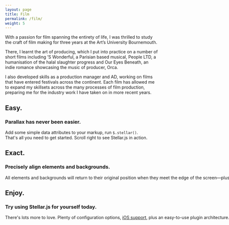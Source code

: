 ```yaml
---
layout: page
title: Film
permalink: /film/
weight: 5
---
```

With a passion for film spanning the entirety of life, I was thrilled to study the craft of film making for three years at the Art’s University Bournemouth.

There, I learnt the art of producing, which I put into practice on a number of short films including ’S Wonderful, a Parisian based musical, People LTD, a humanisation of the halal slaughter progress and Our Eyes Beneath, an indie romance showcasing the music of producer, Orca.

I also developed skills as a production manager and AD, working on films that have entered festivals across the continent. Each film has allowed me to expand my skillsets across the many processes of film production, preparing me for the industry work I have taken on in more recent years.

<div class="main" style="width: 3639px;">
	<div class="section">
		<h2 data-stellar-offset-parent="true">
			<span class="text">Easy.</span>

<div class="constellation e">
<div class="star star1 medium" data-stellar-ratio="8" style="left: 25px; display: none;"></div>
<div class="star star2 large" data-stellar-ratio="6.85714285714" style="left: 52px; display: none;"></div>
<div class="star star3 large" data-stellar-ratio="12" style="left: 80px; display: none;"></div>
<div class="star star4 medium" data-stellar-ratio="5.33333333333" style="left: 38.6667px; display: none;"></div>
<div class="star star5 xlarge" data-stellar-ratio="9.33333333333" style="left: 24px; display: none;"></div>
<div class="star star6 large" data-stellar-ratio="12" style="left: 22px; display: none;"></div>
<div class="star star7 xlarge" data-stellar-ratio="10.6666666667" style="left: 50px; display: none;"></div>
<div class="star star8 xlarge" data-stellar-ratio="9.33333333333" style="left: 80px; display: none;"></div>
<div class="star star9 large" data-stellar-ratio="6.85714285714" style="left: 10.2857px; display: none;"></div>
<div class="star star10 xlarge" data-stellar-ratio="8.88888888889" style="left: 22px; display: none;"></div>
<div class="star star11 large" data-stellar-ratio="6.75" style="left: 22px; display: none;"></div>
<div class="star star12 large" data-stellar-ratio="12" style="left: 51px; display: none;"></div>
<div class="star star13 medium" data-stellar-ratio="5" style="left: 16px; display: none;"></div>
<div class="star star14 medium" data-stellar-ratio="4.5" style="left: 50px; display: none;"></div>
</div>

<div class="constellation a">
<div class="star star1 large" data-stellar-ratio="12" style="left: -169px; display: none;"></div>
<div class="star star2 small" data-stellar-ratio="2.28571428571" style="left: -3.57143px; display: none;"></div>
<div class="star star3 large" data-stellar-ratio="7.2" style="left: -73.2px; display: none;"></div>
<div class="star star4 small" data-stellar-ratio="2.22222222222" style="left: 17.4444px; display: none;"></div>
<div class="star star5 medium" data-stellar-ratio="4.8" style="left: -11.8px; display: none;"></div>
<div class="star star6 medium" data-stellar-ratio="4.57142857143" style="left: 2.85714px; display: none;"></div>
<div class="star star7 medium" data-stellar-ratio="4.66666666667" style="left: 16.3333px; display: none;"></div>
<div class="star star8 small" data-stellar-ratio="2.66666666667" style="left: 58.3333px; display: none;"></div>
<div class="star star9 small" data-stellar-ratio="3" style="left: 63px; display: none;"></div>
<div class="star star10 medium" data-stellar-ratio="4.66666666667" style="left: 44.3333px; display: none;"></div>
<div class="star star11 large" data-stellar-ratio="7.5" style="left: 6px; display: none;"></div>
<div class="star star12 small" data-stellar-ratio="2.4" style="left: 26.6px; display: none;"></div>
<div class="star star13 large" data-stellar-ratio="7.5" style="left: -33px; display: none;"></div>
</div>

<div class="constellation s">
<div class="star star1 small" data-stellar-ratio="2.4" style="left: -101.4px; display: none;"></div>
<div class="star star2 large" data-stellar-ratio="6.75" style="left: -3px; display: none;"></div>
<div class="star star3 xlarge" data-stellar-ratio="9.14285714286" style="left: -67.2857px; display: none;"></div>
<div class="star star4 small" data-stellar-ratio="2.28571428571" style="left: -147.714px; display: none;"></div>
<div class="star star5 medium" data-stellar-ratio="8" style="left: -91px; display: none;"></div>
<div class="star star6 xlarge" data-stellar-ratio="16" style="left: -220px; display: none;"></div>
<div class="star star7 medium" data-stellar-ratio="5" style="left: -20px; display: none;"></div>
<div class="star star8 small" data-stellar-ratio="2.5" style="left: -149px; display: none;"></div>
<div class="star star9 xlarge" data-stellar-ratio="8.88888888889" style="left: -28.2222px; display: none;"></div>
<div class="star star10 xlarge" data-stellar-ratio="16" style="left: -132px; display: none;"></div>
<div class="star star11 large" data-stellar-ratio="9" style="left: -30px; display: none;"></div>
<div class="star star12 large" data-stellar-ratio="9" style="left: -55px; display: none;"></div>
<div class="star star13 small" data-stellar-ratio="2.33333333333" style="left: -149.667px; display: none;"></div>
<div class="star star14 small" data-stellar-ratio="2.4" style="left: -181.4px; display: none;"></div>
<div class="star star15 small" data-stellar-ratio="3" style="left: -19px; display: none;"></div>
</div>

<div class="constellation y">
<div class="star star1 small" data-stellar-ratio="4" style="left: -38px; display: none;"></div>
<div class="star star2 large" data-stellar-ratio="6.66666666667" style="left: -64.6667px; display: none;"></div>
<div class="star star3 large" data-stellar-ratio="7.5" style="left: -65px; display: none;"></div>
<div class="star star4 large" data-stellar-ratio="9" style="left: -69px; display: none;"></div>
<div class="star star5 small" data-stellar-ratio="2.25" style="left: -103.5px; display: none;"></div>
<div class="star star6 xlarge" data-stellar-ratio="8.88888888889" style="left: -33.2222px; display: none;"></div>
<div class="star star7 small" data-stellar-ratio="3" style="left: -185px; display: none;"></div>
<div class="star star8 medium" data-stellar-ratio="5.33333333333" style="left: -11.3333px; display: none;"></div>
<div class="star star9 xlarge" data-stellar-ratio="9.6" style="left: -78.6px; display: none;"></div>
</div>

<div class="constellation dot">
<div class="star star1 large" data-stellar-ratio="9" style="left: -113px; display: none;"></div>
</div>
		</h2>
		<div class="text">
			<h3>Parallax has never been easier.</h3>
			<p>Add some simple data attributes to your markup, run <code>$.stellar()</code>.<br>
				That's all you need to get started. Scroll right to see Stellar.js in action.</p>
		</div>
	</div>
	<div class="section">
		<h2 data-stellar-offset-parent="true">
			<span class="text">Exact.</span>

<div class="constellation e">
<div class="star star1 medium" data-stellar-ratio="4.5" style="display: block; left: 26.9141px;"></div>
<div class="star star2 large" data-stellar-ratio="8" style="display: block; left: 55.8281px;"></div>
<div class="star star3 xlarge" data-stellar-ratio="9.6" style="display: block; left: 84.7031px;"></div>
<div class="star star4 large" data-stellar-ratio="9" style="display: block; left: 112.375px;"></div>
<div class="star star5 medium" data-stellar-ratio="5.33333333333" style="display: block; left: 26.3698px;"></div>
<div class="star star6 small" data-stellar-ratio="2.5" style="display: block; left: 22.8203px;"></div>
<div class="star star7 xlarge" data-stellar-ratio="9" style="display: block; left: 54.375px;"></div>
<div class="star star8 small" data-stellar-ratio="4" style="display: block; left: 81.6406px;"></div>
<div class="star star9 large" data-stellar-ratio="9" style="display: block; left: 108.375px;"></div>
<div class="star star10 medium" data-stellar-ratio="4.44444444444" style="display: block; left: 23.8837px;"></div>
<div class="star star11 small" data-stellar-ratio="2.5" style="display: block; left: 22.8203px;"></div>
<div class="star star12 small" data-stellar-ratio="4" style="display: block; left: 52.6406px;"></div>
<div class="star star13 small" data-stellar-ratio="2.28571428571" style="display: block; left: 80.7031px;"></div>
<div class="star star14 small" data-stellar-ratio="2.33333333333" style="display: block; left: 106.729px;"></div>
</div>

<div class="constellation x">
<div class="star star1 medium" data-stellar-ratio="4.57142857143" style="display: block; left: 18.9531px;"></div>
<div class="star star2 xlarge" data-stellar-ratio="8.88888888889" style="display: block; left: 35.3142px;"></div>
<div class="star star3 small" data-stellar-ratio="2.33333333333" style="display: block; left: 44.7292px;"></div>
<div class="star star4 xlarge" data-stellar-ratio="16" style="display: block; left: 68.2031px;"></div>
<div class="star star5 large" data-stellar-ratio="9" style="display: block; left: 79.375px;"></div>
<div class="star star6 large" data-stellar-ratio="7.2" style="display: block; left: 95.3906px;"></div>
<div class="star star7 small" data-stellar-ratio="2.28571428571" style="display: block; left: 105.703px;"></div>
<div class="star star8 medium" data-stellar-ratio="4.57142857143" style="display: block; left: 13.9531px;"></div>
<div class="star star9 medium" data-stellar-ratio="5.33333333333" style="display: block; left: 33.3698px;"></div>
<div class="star star10 large" data-stellar-ratio="7" style="display: block; left: 47.2812px;"></div>
<div class="star star11 small" data-stellar-ratio="2.25" style="display: block; left: 75.6836px;"></div>
<div class="star star12 medium" data-stellar-ratio="8" style="display: block; left: 93.8281px;"></div>
<div class="star star13 xlarge" data-stellar-ratio="9.33333333333" style="display: block; left: 109.557px;"></div>
</div>

<div class="constellation a">
<div class="star star1 medium" data-stellar-ratio="8" style="display: block; left: 10.8281px;"></div>
<div class="star star2 medium" data-stellar-ratio="4.57142857143" style="display: block; left: 18.9531px;"></div>
<div class="star star3 large" data-stellar-ratio="7.5" style="display: block; left: 29.5547px;"></div>
<div class="star star4 small" data-stellar-ratio="2.22222222222" style="display: block; left: 37.6684px;"></div>
<div class="star star5 large" data-stellar-ratio="6.75" style="display: block; left: 52.1445px;"></div>
<div class="star star6 small" data-stellar-ratio="2.66666666667" style="display: block; left: 60.9115px;"></div>
<div class="star star7 small" data-stellar-ratio="2.66666666667" style="display: block; left: 75.9115px;"></div>
<div class="star star8 medium" data-stellar-ratio="6" style="display: block; left: 87.7344px;"></div>
<div class="star star9 large" data-stellar-ratio="6.66666666667" style="display: block; left: 98.099px;"></div>
<div class="star star10 medium" data-stellar-ratio="8" style="display: block; left: 106.828px;"></div>
<div class="star star11 medium" data-stellar-ratio="8" style="display: block; left: 113.828px;"></div>
<div class="star star12 small" data-stellar-ratio="2.4" style="display: block; left: 49.7656px;"></div>
<div class="star star13 small" data-stellar-ratio="2.28571428571" style="display: block; left: 71.7031px;"></div>
</div>

<div class="constellation c">
<div class="star star1 xlarge" data-stellar-ratio="9" style="display: block; left: 115.375px;"></div>
<div class="star star2 xlarge" data-stellar-ratio="10" style="display: block; left: 99.9219px;"></div>
<div class="star star3 xlarge" data-stellar-ratio="9.6" style="display: block; left: 73.7031px;"></div>
<div class="star star4 medium" data-stellar-ratio="8" style="display: block; left: 46.8281px;"></div>
<div class="star star5 xlarge" data-stellar-ratio="9.33333333333" style="display: block; left: 27.5573px;"></div>
<div class="star star6 small" data-stellar-ratio="2.4" style="display: block; left: 12.7656px;"></div>
<div class="star star7 medium" data-stellar-ratio="4.8" style="display: block; left: 9.07812px;"></div>
<div class="star star8 small" data-stellar-ratio="2.66666666667" style="display: block; left: 9.91146px;"></div>
<div class="star star9 xlarge" data-stellar-ratio="8.88888888889" style="display: block; left: 22.3142px;"></div>
<div class="star star10 medium" data-stellar-ratio="4.66666666667" style="display: block; left: 38.0052px;"></div>
<div class="star star11 xlarge" data-stellar-ratio="8.88888888889" style="display: block; left: 64.3142px;"></div>
<div class="star star12 large" data-stellar-ratio="7.5" style="display: block; left: 91.5547px;"></div>
<div class="star star13 xlarge" data-stellar-ratio="9.6" style="display: block; left: 113.703px;"></div>
<div class="star star14 xlarge" data-stellar-ratio="9.6" style="display: block; left: 120.703px;"></div>
</div>

<div class="constellation t">
<div class="star star1 xlarge" data-stellar-ratio="9.33333333333" style="display: block; left: 11.5573px;"></div>
<div class="star star2 xlarge" data-stellar-ratio="9.14285714286" style="display: block; left: 35.4531px;"></div>
<div class="star star3 small" data-stellar-ratio="4" style="display: block; left: 60.6406px;"></div>
<div class="star star4 small" data-stellar-ratio="2.4" style="display: block; left: 88.7656px;"></div>
<div class="star star5 large" data-stellar-ratio="7.2" style="display: block; left: 114.391px;"></div>
<div class="star star6 small" data-stellar-ratio="2.22222222222" style="display: block; left: 58.6684px;"></div>
<div class="star star7 large" data-stellar-ratio="6.85714285714" style="display: block; left: 62.2031px;"></div>
<div class="star star8 small" data-stellar-ratio="2.22222222222" style="display: block; left: 58.6684px;"></div>
<div class="star star9 medium" data-stellar-ratio="4.8" style="display: block; left: 61.0781px;"></div>
<div class="star star10 large" data-stellar-ratio="9" style="display: block; left: 63.375px;"></div>
</div>

<div class="constellation dot">
<div class="star star1 small" data-stellar-ratio="2.22222222222" style="display: block; left: 15.6684px;"></div>
</div>
		</h2>
		<div class="text">
			<h3>Precisely align elements and backgrounds.</h3>
			<p>All elements and backgrounds will return to their original position when they meet the edge of the screen—plus or minus your own optional offset.</p>
		</div>
	</div>
	<div class="section">
		<h2 data-stellar-offset-parent="true">
			<span class="text">Enjoy.</span>

<div class="constellation e">
<div class="star star1 xlarge" data-stellar-ratio="12" style="display: none;"></div>
<div class="star star2 large" data-stellar-ratio="6.85714285714" style="display: none;"></div>
<div class="star star3 small" data-stellar-ratio="3" style="display: none;"></div>
<div class="star star4 xlarge" data-stellar-ratio="9.33333333333" style="display: none;"></div>
<div class="star star5 large" data-stellar-ratio="7.5" style="display: none;"></div>
<div class="star star6 large" data-stellar-ratio="7" style="display: none;"></div>
<div class="star star7 medium" data-stellar-ratio="6" style="display: none;"></div>
<div class="star star8 medium" data-stellar-ratio="5" style="display: none;"></div>
<div class="star star9 medium" data-stellar-ratio="8" style="display: none;"></div>
<div class="star star10 large" data-stellar-ratio="6.75" style="display: none;"></div>
<div class="star star11 large" data-stellar-ratio="6.85714285714" style="display: none;"></div>
<div class="star star12 large" data-stellar-ratio="8" style="display: none;"></div>
<div class="star star13 small" data-stellar-ratio="4" style="display: none;"></div>
<div class="star star14 small" data-stellar-ratio="2.33333333333" style="display: none;"></div>
</div>

<div class="constellation n">
<div class="star star1 small" data-stellar-ratio="2.5" style="display: none;"></div>
<div class="star star2 small" data-stellar-ratio="4" style="display: none;"></div>
<div class="star star3 xlarge" data-stellar-ratio="8.88888888889" style="display: none;"></div>
<div class="star star4 small" data-stellar-ratio="2.66666666667" style="display: none;"></div>
<div class="star star5 large" data-stellar-ratio="7.5" style="display: none;"></div>
<div class="star star6 medium" data-stellar-ratio="4.66666666667" style="display: none;"></div>
<div class="star star7 xlarge" data-stellar-ratio="12" style="display: none;"></div>
<div class="star star8 xlarge" data-stellar-ratio="8.88888888889" style="display: none;"></div>
<div class="star star9 xlarge" data-stellar-ratio="10.6666666667" style="display: none;"></div>
<div class="star star10 large" data-stellar-ratio="7.2" style="display: none;"></div>
<div class="star star11 medium" data-stellar-ratio="5" style="display: none;"></div>
<div class="star star12 medium" data-stellar-ratio="4.57142857143" style="display: none;"></div>
<div class="star star13 large" data-stellar-ratio="7.2" style="display: none;"></div>
<div class="star star14 large" data-stellar-ratio="9" style="display: none;"></div>
</div>

<div class="constellation j">
<div class="star star1 medium" data-stellar-ratio="5.33333333333" style="display: none;"></div>
<div class="star star2 small" data-stellar-ratio="2.25" style="display: none;"></div>
<div class="star star3 medium" data-stellar-ratio="4.57142857143" style="display: none;"></div>
<div class="star star4 large" data-stellar-ratio="9" style="display: none;"></div>
<div class="star star5 xlarge" data-stellar-ratio="9.6" style="display: none;"></div>
<div class="star star6 small" data-stellar-ratio="2.5" style="display: none;"></div>
<div class="star star7 xlarge" data-stellar-ratio="10.6666666667" style="display: none;"></div>
<div class="star star8 xlarge" data-stellar-ratio="9.6" style="display: none;"></div>
</div>

<div class="constellation o">
<div class="star star1 medium" data-stellar-ratio="6" style="display: none;"></div>
<div class="star star2 large" data-stellar-ratio="7" style="display: none;"></div>
<div class="star star3 large" data-stellar-ratio="6.85714285714" style="display: none;"></div>
<div class="star star4 xlarge" data-stellar-ratio="9.33333333333" style="display: none;"></div>
<div class="star star5 medium" data-stellar-ratio="8" style="display: none;"></div>
<div class="star star6 small" data-stellar-ratio="2.4" style="display: none;"></div>
<div class="star star7 large" data-stellar-ratio="7" style="display: none;"></div>
<div class="star star8 large" data-stellar-ratio="6.85714285714" style="display: none;"></div>
<div class="star star9 large" data-stellar-ratio="6.85714285714" style="display: none;"></div>
<div class="star star10 small" data-stellar-ratio="2.66666666667" style="display: none;"></div>
<div class="star star11 small" data-stellar-ratio="2.4" style="display: none;"></div>
<div class="star star12 xlarge" data-stellar-ratio="10.6666666667" style="display: none;"></div>
<div class="star star13 large" data-stellar-ratio="9" style="display: none;"></div>
<div class="star star14 medium" data-stellar-ratio="5.33333333333" style="display: none;"></div>
</div>

<div class="constellation y">
<div class="star star1 medium" data-stellar-ratio="4.5" style="display: none;"></div>
<div class="star star2 large" data-stellar-ratio="6.66666666667" style="display: none;"></div>
<div class="star star3 large" data-stellar-ratio="7" style="display: none;"></div>
<div class="star star4 medium" data-stellar-ratio="8" style="display: none;"></div>
<div class="star star5 small" data-stellar-ratio="2.5" style="display: none;"></div>
<div class="star star6 medium" data-stellar-ratio="4.5" style="display: none;"></div>
<div class="star star7 small" data-stellar-ratio="2.28571428571" style="display: none;"></div>
<div class="star star8 medium" data-stellar-ratio="8" style="display: none;"></div>
<div class="star star9 small" data-stellar-ratio="4" style="display: none;"></div>
</div>

<div class="constellation dot">
<div class="star star1 small" data-stellar-ratio="2.5" style="display: none;"></div>
</div>
		</h2>
		<div class="text">
			<h3>Try using Stellar.js for yourself today.</h3>
			<p>There's lots more to love. Plenty of configuration options, <a href="demos/ios.html">iOS support</a>, plus an easy-to-use plugin architecture. <a href="docs">Read the documentation to get started.</a></p>
		</div>
	</div>
</div>

<!-- <div style="width: 3675px;" class="main">
<div>
<img src="{{site.baseurl}}/images/film/Crossroads.jpg"/>
</div>
<div>
<img src="{{site.baseurl}}/images/film/Crossroads1.jpg"/>
</div>
<div>
<img src="{{site.baseurl}}/images/film/Litterbugg.jpg"/>
</div> -->
